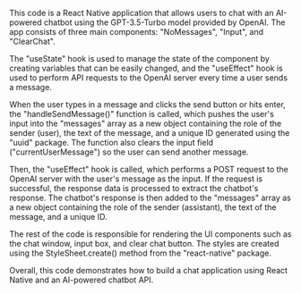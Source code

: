 This code is a React Native application that allows users to chat with an AI-powered chatbot using the GPT-3.5-Turbo model provided by OpenAI. The app consists of three main components: "NoMessages", "Input", and "ClearChat".

The "useState" hook is used to manage the state of the component by creating variables that can be easily changed, and the "useEffect" hook is used to perform API requests to the OpenAI server every time a user sends a message.

When the user types in a message and clicks the send button or hits enter, the "handleSendMessage()" function is called, which pushes the user's input into the "messages" array as a new object containing the role of the sender (user), the text of the message, and a unique ID generated using the "uuid" package. The function also clears the input field ("currentUserMessage") so the user can send another message.

Then, the "useEffect" hook is called, which performs a POST request to the OpenAI server with the user's message as the input. If the request is successful, the response data is processed to extract the chatbot's response. The chatbot's response is then added to the "messages" array as a new object containing the role of the sender (assistant), the text of the message, and a unique ID.

The rest of the code is responsible for rendering the UI components such as the chat window, input box, and clear chat button. The styles are created using the StyleSheet.create() method from the "react-native" package.

Overall, this code demonstrates how to build a chat application using React Native and an AI-powered chatbot API.
